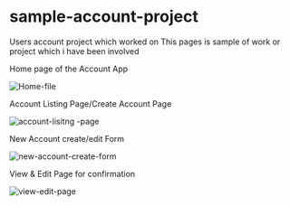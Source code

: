 # sample-account-project
Users account project which worked on
This pages is sample of work or project which i have been involved

Home page of the Account App

![Home-file](https://user-images.githubusercontent.com/67678586/104114464-b9c9fe80-533f-11eb-976c-470c4717b043.png)

Account Listing Page/Create Account Page

![account-lisitng -page](https://user-images.githubusercontent.com/67678586/104114513-31982900-5340-11eb-9097-01c39cf74871.png)


New Account create/edit Form

![new-account-create-form](https://user-images.githubusercontent.com/67678586/104114536-86d43a80-5340-11eb-8973-608a366a9fd6.png)

View & Edit Page for confirmation

![view-edit-page](https://user-images.githubusercontent.com/67678586/104114571-d581d480-5340-11eb-9733-ab10ad9f67aa.png)
